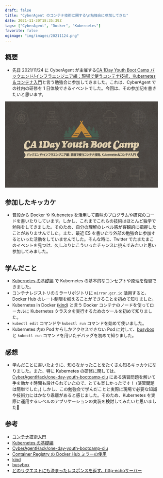 ```yaml
---
draft: false
title: "CyberAgent のコンテナ技術に関する\n勉強会に参加してきた"
date: 2021-11-30T18:35:39Z
tags: ["CyberAgent", "Docker", "Kubernetes"]
favorite: false
ogimage: "img/images/20211124.png"
---
```


## 概要

- 先日 2021/11/24 に CyberAgent が主催する[CA 1Day Youth Boot Camp バックエンド/インフラエンジニア編：現場で使うコンテナ技術、Kubernetes＆コンテナ入門](https://www.cyberagent.co.jp/careers/students/career_event/detail/id=26761)と言う勉強会に参加してきました。これは、CyberAgent での社内の研修を 1 日体験できるイベントでした。今回は、その参加記を書きたいと思います。

![CA_1Day_Youth_Boot_Camp.jpg](CA_1Day_Youth_Boot_Camp.jpg)

## 参加したキッカケ

- 普段から Docker や Kubenetes を活用して趣味のプログラムや研究のコードを書いたりしています。しかし、これまでこれらの技術はほとんど独学で勉強をしてきました。そのため、自分の理解のレベル感が客観的に把握したことがありませんでした。また、最近 ES を書いたり外部の勉強会に参加するといった活動をしていませんでした。そんな時に、Twitter でたまたまこのイベントを見つけ、久しぶりにこういったチャンスに挑んでみたいと思い参加してみました。

## 学んだこと

- [Kubernetes の基礎編](https://speakerdeck.com/bo0km4n/ca-1day-youth-bootcamp-ciu-kubernetes) で Kubernetes の基本的なコンセプトや原理を復習できました。
- コンテナレジストリのミラーリポジトリに `mirror.gcr.io` 活用すると、Docker Hub のレート制限を抑えることができることを初めて知りました。
- Kubernetes in Docker ([kind](https://kind.sigs.k8s.io/)) と言う Docker コンテナのノードを使ってローカルに Kubernetes クラスタを実行するためのツールを初めて知りました。
- `kubectl edit` コマンドや `kubectl run` コマンドを始めて使いました。
- Kubernetes 内の Pod からしかアクセスできない Pod に対して、[busybox](https://hub.docker.com/_/busybox) と `kubectl run` コマンドを用いたデバッグを初めて知りました。

## 感想

- 学んだことに書いたように、知らなかったことをたくさん知るキッカケになりました。また、特に Kubernetes の研修に関しては、[CyberAgentHack/one-day-youth-bootcamp-ciu](https://github.com/CyberAgentHack/one-day-youth-bootcamp-ciu) にある演習問題を解いて手を動かす時間も設けられていたので、とても楽しかったです！ (演習問題は簡単でした。) しかし、この勉強会で学んだことと実際に現場で必要な知識や技術力にはかなり乖離があると感じました。そのため、Kubernetes を実際に運用するレベルのアプリケーションの実装を検討してみたいと思いました🤞

## 参考

- [コンテナ技術入門](https://speakerdeck.com/zuiurs/ca-1day-youth-boot-camp-introduction-to-container-technology)
- [Kubernetes の基礎編](https://speakerdeck.com/bo0km4n/ca-1day-youth-bootcamp-ciu-kubernetes)
- [CyberAgentHack/one-day-youth-bootcamp-ciu](https://github.com/CyberAgentHack/one-day-youth-bootcamp-ciu)
- [Container Registry の Docker Hub ミラーの使用](https://cloud.google.com/container-registry/docs/using-dockerhub-mirroring?hl=ja#cli)
- [kind](https://kind.sigs.k8s.io/)
- [busybox](https://hub.docker.com/_/busybox)
- [どのリクエストにも決まったレスポンスを返す、http-echoサーバー](https://kazuhira-r.hatenablog.com/entry/2020/11/13/004940)
